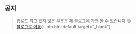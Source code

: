 ## 공지
>  업로드 되고 있지 않은 부분은 제 블로그에 가면 볼 수 있습니다 😊<br>
>  [블로그로 이동](https://praybe.tistory.com/category/%EA%B8%B0%EC%88%A0%EB%A9%B4%EC%A0%91%EC%A4%80%EB%B9%84){: .btn.btn-default target="_blank"} 
